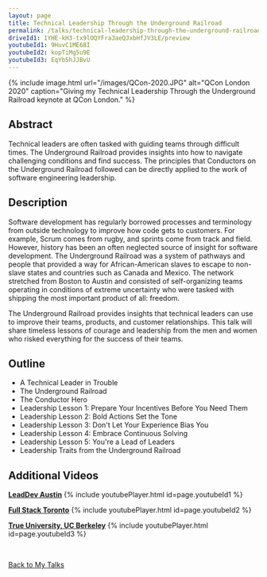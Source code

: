 ```yaml
---
layout: page
title: Technical Leadership Through the Underground Railroad
permalink: /talks/technical-leadership-through-the-underground-railroad/
driveId1: 1YHE-kH3-tx9lOQYFra3aeQJxbHfJV3LE/preview
youtubeId1: 9HuvC1ME68I
youtubeId2: kopTiMg5u9E
youtubeId3: EqYb5hJJBvU
---
```


{% include image.html url="/images/QCon-2020.JPG" alt="QCon London 2020" caption="Giving my Technical Leadership Through the Underground Railroad keynote at QCon London." %}

## Abstract

Technical leaders are often tasked with guiding teams through difficult times. The Underground Railroad provides insights into how to navigate challenging conditions and find success. The principles that Conductors on the Underground Railroad followed can be directly applied to the work of software engineering leadership.


## Description

Software development has regularly borrowed processes and terminology from outside technology to improve how code gets to customers. For example, Scrum comes from rugby, and sprints come from track and field. However, history has been an often neglected source of insight for software development. The Underground Railroad was a system of pathways and people that provided a way for African-American slaves to escape to non-slave states and countries such as Canada and Mexico. The network stretched from Boston to Austin and consisted of self-organizing teams operating in conditions of extreme uncertainty who were tasked with shipping the most important product of all: freedom.

The Underground Railroad provides insights that technical leaders can use to improve their teams, products, and customer relationships. This talk will share timeless lessons of courage and leadership from the men and women who risked everything for the success of their teams.


## Outline

* A Technical Leader in Trouble
* The Underground Railroad
* The Conductor Hero
* Leadership Lesson 1: Prepare Your Incentives Before You Need Them
* Leadership Lesson 2: Bold Actions Set the Tone
* Leadership Lesson 3: Don't Let Your Experience Bias You
* Leadership Lesson 4: Embrace Continuous Solving
* Leadership Lesson 5: You're a Lead of Leaders
* Leadership Traits from the Underground Railroad

## Additional Videos

**[LeadDev Austin](https://youtu.be/9HuvC1ME68I)**
{% include youtubePlayer.html id=page.youtubeId1 %}
<br>

**[Full Stack Toronto](https://youtu.be/kopTiMg5u9E)**
{% include youtubePlayer.html id=page.youtubeId2 %}
<br>

**[True University, UC Berkeley](https://youtu.be/EqYb5hJJBvU)**
{% include youtubePlayer.html id=page.youtubeId3 %}
<br>


<br>

[Back to My Talks](/talks/)
